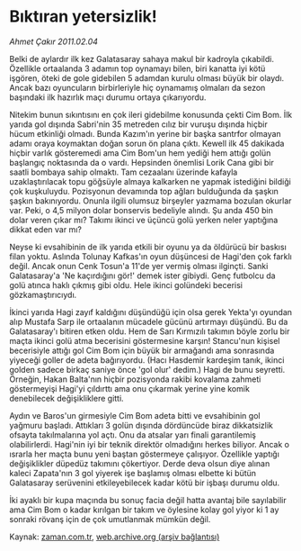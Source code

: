# Bıktıran yetersizlik!

*Ahmet Çakır 2011.02.04*

<td class="columnist-detail">
<p>Belki de aylardır ilk kez Galatasaray sahaya makul bir kadroyla çıkabildi. Özellikle ortaalanda 3 adamın top oynamayı bilen, biri kanatta iyi kötü işgören, öteki de gole gidebilen 5 adamdan kurulu olması büyük bir olaydı. Ancak bazı oyuncuların birbirleriyle hiç oynamamış olmaları da sezon başındaki ilk hazırlık maçı durumu ortaya çıkarıyordu.</p>
<p>
<div id="haberMetinDiv">
<p>Nitekim bunun sıkıntısını en çok ileri gidebilme konusunda çekti Cim Bom. İlk yarıda gol dışında Sabri'nin 35 metreden cılız bir vuruşu dışında hiçbir hücum etkinliği olmadı. Bunda Kazım'ın yerine bir başka santrfor olmayan adamı oraya koymaktan doğan sorun ön plana çıktı. Kewell ilk 45 dakikada hiçbir varlık gösteremedi ama Cim Bom'un hem yediği hem attığı golün başlangıç noktasında da o vardı. Hepsinden önemlisi Lorik Cana gibi bir saatli bombaya sahip olmaktı. Tam cezaalanı üzerinde kafayla uzaklaştırılacak topu göğsüyle almaya kalkarken ne yapmak istediğini bildiği çok kuşkuluydu. Pozisyonun devamında top ağları bulduğunda da şaşkın şaşkın bakınıyordu. Onunla ilgili olumsuz birşeyler yazmama bozulan okurlar var. Peki, o 4,5 milyon dolar bonservis bedeliyle alındı. Şu anda 450 bin dolar veren çıkar mı? Takımı ikinci ve üçüncü golü yerken neler yaptığına dikkat eden var mı?
<p>Neyse ki evsahibinin de ilk yarıda etkili bir oyunu ya da öldürücü bir baskısı filan yoktu. Aslında Tolunay Kafkas'ın oyun düşüncesi de Hagi'den çok farklı değil. Ancak onun Cenk Tosun'a 11'de yer vermiş olması ilginçti. Sanki Galatasaray'a 'Ne kaçırdığını gör!' demek ister gibiydi. Genç futbolcu da golü atınca haklı çıkmış gibi oldu. Hele ikinci golündeki becerisi gözkamaştırıcıydı.
<p>İkinci yarıda Hagi zayıf kaldığını düşündüğü için olsa gerek Yekta'yı oyundan alıp Mustafa Sarp ile ortaalanın mücadele gücünü artırmayı düşündü. Bu da Galatasaray'ı bitiren etken oldu. Hem de Sarı Kırmızılı takımın böyle zorlu bir maçta ikinci golü atma becerisini göstermesine karşın! Stancu'nun kişisel becerisiyle attığı gol Cim Bom için büyük bir armağandı ama sonrasında yiyeceği goller de adeta bağırıyordu. (Hacı Hasdemir kardeşim tanık, ikinci golden sadece birkaç saniye önce 'gol olur' dedim.) Hagi de bunu seyretti. Örneğin, Hakan Balta'nın hiçbir pozisyonda rakibi kovalama zahmeti göstermeyişi Hagi'yi çıldırttı ama onu çıkarmak yerine yine komik denebilecek değişikliklere gitti.
<p>Aydın ve Baros'un girmesiyle Cim Bom adeta bitti ve evsahibinin gol yağmuru başladı. Attıkları 3 golün dışında dördüncüde biraz dikkatsizlik ofsayta takılmalarına yol açtı. Onu da atsalar yarı finali garantilemiş olabilirlerdi. Hagi'nin iyi bir teknik direktör olmadığını herkes biliyor. Ancak o ısrarla her maçta bunu yeni baştan göstermeye çalışıyor. Özellikle yaptığı değişiklikler düpedüz takımını çökertiyor. Derde deva olsun diye alınan kaleci Zapata'nın 3 gol yiyerek işe başlamış olması elbette ki bütün Galatasaray serüvenini etkileyebilecek kadar kötü bir işbaşı durumu oldu.
<p>İki ayaklı bir kupa maçında bu sonuç facia değil hatta avantaj bile sayılabilir ama Cim Bom o kadar kırılgan bir takım ve öylesine kolay gol yiyor ki 1 ay sonraki rövanş için de çok umutlanmak mümkün değil. </p></p></p></p></p></div>
</p>
<a href="http://web.archive.org/web/20110208081102/mailto:a.cakir@zaman.com.tr">
</a></td>

Kaynak: [zaman.com.tr](http://zaman.com.tr/yazar.do?yazino=1088798), [web.archive.org (arşiv bağlantısı)](http://web.archive.org/web/20110208081102/http://www.zaman.com.tr:80/yazar.do?yazino=1088798)

